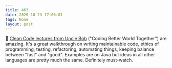 ```yaml
---
title: 463
date: 2020-10-23 17:06:01
tags: None
layout: post
---
```


🎥 [Clean Code lectures from Uncle Bob](https://www.youtube.com/playlist?list=PLUxszVpqZTNShoypLQW9a4dEcffsoZT4k) ("Coding Better World Together") are amazing. It's a great walkthrough on writing maintainable code, ethics of programming, testing, refactoring, automating things, keeping balance between "fast" and "good". Examples are on Java but ideas in all other languages are pretty much the same. Definitely must-watch.
